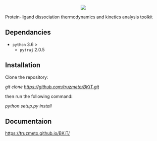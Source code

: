 
<p align="center">
  <img src="docs/Fig/logo.png">
</p>

Protein-ligand dissociation thermodynamics and kinetics analysis toolkit

## Dependancies
- `python` 3.6 >
  - `pytraj` 2.0.5

## Installation

Clone the repository:

*git clone https://github.com/truzmeto/BKiT.git*

then run the following command:

*python setup.py install*

## Documentaion 

https://truzmeto.github.io/BKiT/
